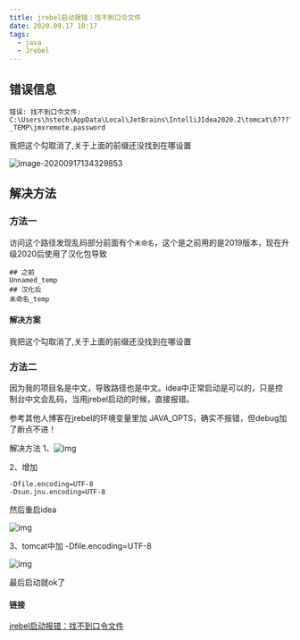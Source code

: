 ```yaml
---
title: jrebel启动报错：找不到口令文件
date: 2020.09.17 10:17
tags:
  - java
  - Jrebel
---
```


## 错误信息

```
错误: 找不到口令文件: C:\Users\hstech\AppData\Local\JetBrains\IntelliJIdea2020.2\tomcat\δ????_TEMP\jmxremote.password
```

我把这个勾取消了,关于上面的前缀还没找到在哪设置

![image-20200917134329853](https://raw.githubusercontent.com/woharen/sources-src/image-src/img/20200917134329.png)

## 解决方法

### 方法一

访问这个路径发现乱码部分前面有个`未命名`，这个是之前用的是2019版本，现在升级2020后使用了汉化包导致

```
## 之前
Unnamed_temp
## 汉化后
未命名_temp
```

#### 解决方案

我把这个勾取消了,关于上面的前缀还没找到在哪设置



### 方法二

因为我的项目名是中文，导致路径也是中文。idea中正常启动是可以的，只是控制台中文会乱码，当用jrebel启动的时候，直接报错。

参考其他人博客在jrebel的环境变量里加 JAVA_OPTS，确实不报错，但debug加了断点不进！

解决方法
1、![img](https://img-blog.csdnimg.cn/20200901125507777.png?x-oss-process=image/watermark,type_ZmFuZ3poZW5naGVpdGk,shadow_10,text_aHR0cHM6Ly9ibG9nLmNzZG4ubmV0L1dhbmdfX2RyZWFt,size_16,color_FFFFFF,t_70)

 

2、增加

```
-Dfile.encoding=UTF-8
-Dsun.jnu.encoding=UTF-8
```

然后重启idea

![img](https://img-blog.csdnimg.cn/20200901125548595.png?x-oss-process=image/watermark,type_ZmFuZ3poZW5naGVpdGk,shadow_10,text_aHR0cHM6Ly9ibG9nLmNzZG4ubmV0L1dhbmdfX2RyZWFt,size_16,color_FFFFFF,t_70)

3、tomcat中加 -Dfile.encoding=UTF-8

![img](https://img-blog.csdnimg.cn/20200901125650170.png?x-oss-process=image/watermark,type_ZmFuZ3poZW5naGVpdGk,shadow_10,text_aHR0cHM6Ly9ibG9nLmNzZG4ubmV0L1dhbmdfX2RyZWFt,size_16,color_FFFFFF,t_70)

 

最后启动就ok了

#### 链接

[jrebel启动报错：找不到口令文件](https://blog.csdn.net/Wang__dream/article/details/108338746)